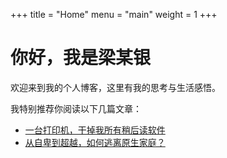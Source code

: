 +++
title = "Home"
menu = "main"
weight = 1
+++

# 你好，我是梁某银

欢迎来到我的个人博客，这里有我的思考与生活感悟。

我特别推荐你阅读以下几篇文章：

- [一台打印机，干掉我所有稍后读软件](/250608-printer-read-later/)
- [从自卑到超越，如何逃离原生家庭？](/240128-family/)